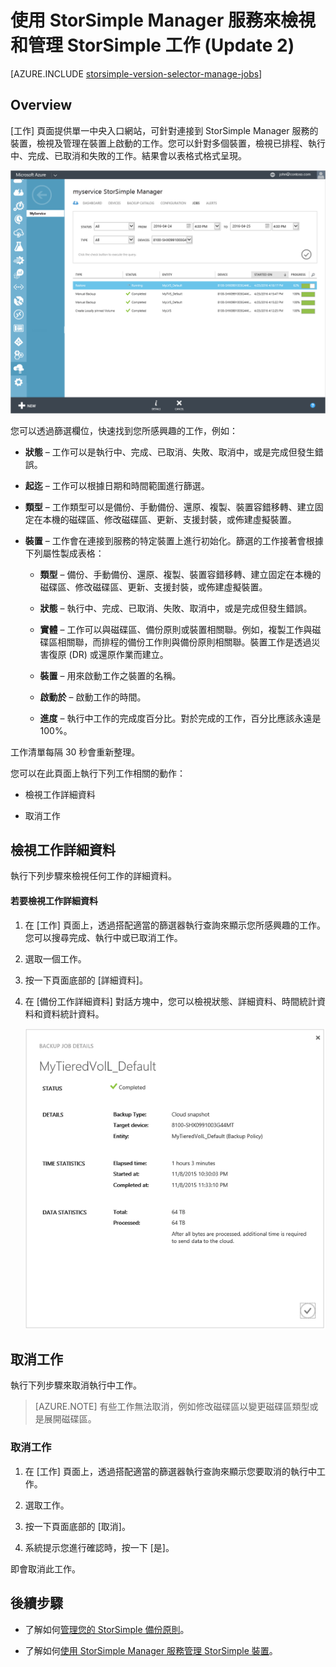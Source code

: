 <properties 
   pageTitle="檢視和管理 StorSimple 工作 | Microsoft Azure"
   description="說明 StorSimple Manager 服務工作頁面，以及如何使用該頁面來追蹤最近、當前和排程的備份工作。"
   services="storsimple"
   documentationCenter="NA"
   authors="alkohli"
   manager="carmonm"
   editor=""/>
<tags 
   ms.service="storsimple"
   ms.devlang="NA"
   ms.topic="article"
   ms.tgt_pltfrm="NA"
   ms.workload="TBD"
   ms.date="08/17/2016"
   ms.author="alkohli" />

# 使用 StorSimple Manager 服務來檢視和管理 StorSimple 工作 (Update 2)

[AZURE.INCLUDE [storsimple-version-selector-manage-jobs](../../includes/storsimple-version-selector-manage-jobs.md)]

## Overview

[工作] 頁面提供單一中央入口網站，可針對連接到 StorSimple Manager 服務的裝置，檢視及管理在裝置上啟動的工作。您可以針對多個裝置，檢視已排程、執行中、完成、已取消和失敗的工作。結果會以表格式格式呈現。

![[工作] 頁面](./media/storsimple-manage-jobs-u2/jobs.png)

您可以透過篩選欄位，快速找到您所感興趣的工作，例如：

- **狀態** – 工作可以是執行中、完成、已取消、失敗、取消中，或是完成但發生錯誤。
- **起迄** – 工作可以根據日期和時間範圍進行篩選。
- **類型** – 工作類型可以是備份、手動備份、還原、複製、裝置容錯移轉、建立固定在本機的磁碟區、修改磁碟區、更新、支援封裝，或佈建虛擬裝置。

- **裝置** – 工作會在連接到服務的特定裝置上進行初始化。篩選的工作接著會根據下列屬性製成表格：

    - **類型** – 備份、手動備份、還原、複製、裝置容錯移轉、建立固定在本機的磁碟區、修改磁碟區、更新、支援封裝，或佈建虛擬裝置。

    - **狀態** – 執行中、完成、已取消、失敗、取消中，或是完成但發生錯誤。

    - **實體** – 工作可以與磁碟區、備份原則或裝置相關聯。例如，複製工作與磁碟區相關聯，而排程的備份工作則與備份原則相關聯。裝置工作是透過災害復原 (DR) 或還原作業而建立。

    - **裝置** – 用來啟動工作之裝置的名稱。

    - **啟動於** – 啟動工作的時間。

    - **進度** – 執行中工作的完成度百分比。對於完成的工作，百分比應該永遠是 100%。

工作清單每隔 30 秒會重新整理。

您可以在此頁面上執行下列工作相關的動作：

- 檢視工作詳細資料

- 取消工作

## 檢視工作詳細資料

執行下列步驟來檢視任何工作的詳細資料。

#### 若要檢視工作詳細資料

1. 在 [工作] 頁面上，透過搭配適當的篩選器執行查詢來顯示您所感興趣的工作。您可以搜尋完成、執行中或已取消工作。

2. 選取一個工作。

3. 按一下頁面底部的 [詳細資料]。

4. 在 [備份工作詳細資料] 對話方塊中，您可以檢視狀態、詳細資料、時間統計資料和資料統計資料。
 
    ![工作詳細資料頁面](./media/storsimple-manage-jobs-u2/JobDetails.png)

## 取消工作

執行下列步驟來取消執行中工作。

>[AZURE.NOTE] 有些工作無法取消，例如修改磁碟區以變更磁碟區類型或是展開磁碟區。

### 取消工作

1. 在 [工作] 頁面上，透過搭配適當的篩選器執行查詢來顯示您要取消的執行中工作。

1. 選取工作。

1. 按一下頁面底部的 [取消]。

1. 系統提示您進行確認時，按一下 [是]。

即會取消此工作。

## 後續步驟

- 了解如何[管理您的 StorSimple 備份原則](storsimple-manage-backup-policies.md)。

- 了解如何[使用 StorSimple Manager 服務管理 StorSimple 裝置](storsimple-manager-service-administration.md)。

<!---HONumber=AcomDC_0817_2016-->